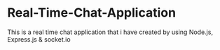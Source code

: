 # Real-Time-Chat-Application
This is a real time chat application that i have created by using Node.js, Express.js &amp; socket.io
